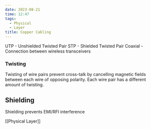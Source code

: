```yaml
---
date: 2023-08-21
time: 12:47
tags:
  - Physical
  - Layer
title: Copper Cabling
---
```

UTP - Unshielded Twisted Pair
STP - Shielded Twisted Pair
Coaxial - Connection between wireless transceivers

### Twisting
Twisting of wire pairs prevent cross-talk by cancelling magnetic fields between each wire of opposing polarity. Each wire pair has a different amount of twisting.

## Shielding
Shielding prevents EMI/RFI interference

[[Physical Layer]] 